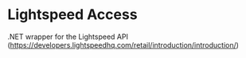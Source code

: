 # Lightspeed Access
.NET wrapper for the Lightspeed API (https://developers.lightspeedhq.com/retail/introduction/introduction/)